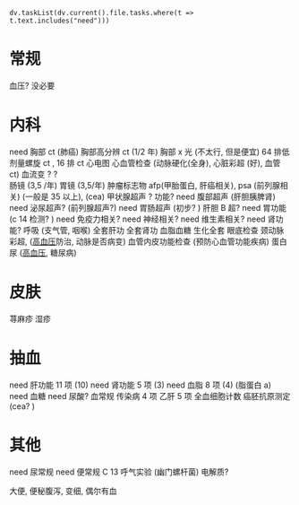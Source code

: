 



```dataviewjs
dv.taskList(dv.current().file.tasks.where(t => t.text.includes("need")))
```

# 常规
血压? 没必要
 


# 内科
 need 胸部 ct (肺癌)
 胸部高分辨 ct (1/2 年)
 胸部 x 光 (不太行, 但是便宜)
 64 排低剂量螺旋 ct , 16 排 ct
 心电图
 心血管检查 (动脉硬化(全身), 心脏彩超 (好), 血管 ct)
 血流变 ?  ?  
 肠镜 (3,5 /年)
 胃镜 (3,5/年)
 肿瘤标志物 afp(甲胎蛋白, 肝癌相关), psa (前列腺相关)  (一般是 35 以上), (cea)
 甲状腺超声 ? 功能? 
 need 腹部超声 (肝胆胰脾肾)
 need 泌尿超声? (前列腺超声?)
 need 胃肠超声 (初步? )
 肝胆 B 超? 
 need 胃功能 (c 14 检测? ) 
 need 免疫力相关? 
 need 神经相关? 
 need 维生素相关? 
 need 肾功能? 
 呼吸 (支气管, 咽喉)
 全套肝功
 全套肾功
 血脂血糖 
 生化全套
 眼底检查
 颈动脉彩超,  ([高血压](高血压.md)防治, 动脉是否病变)
 血管内皮功能检查 (预防心血管功能疾病)
 蛋白尿 ([高血压](高血压.md), 糖尿病)


# 皮肤

 荨麻疹
 湿疹

# 抽血 

  need 肝功能 11 项 (10)
 need 肾功能 5 项 (3)
 need 血脂 8 项  (4)  (脂蛋白 a)
 need 血糖
 need 尿酸? 
 血常规
 传染病 4 项
 乙肝 5 项
 全血细胞计数
 癌胚抗原测定 (cea? )

# 其他

 need 尿常规
 need 便常规
 C 13 呼气实验 (幽门螺杆菌)
 电解质? 


大便, 便秘腹泻, 变细, 偶尔有血